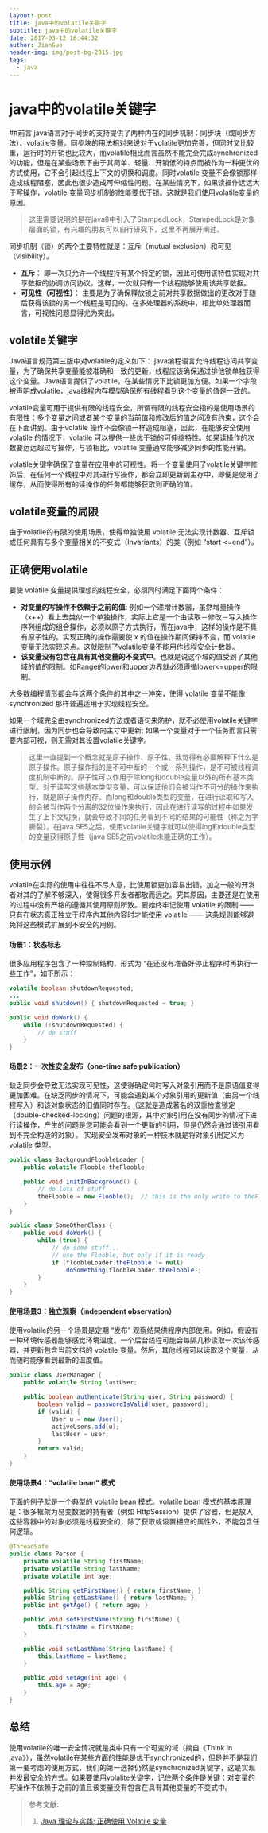 ```yaml
---
layout: post
title: java中的volatile关键字
subtitle: java中的volatile关键字
date: 2017-03-12 16:44:32
author: JianGuo
header-img: img/post-bg-2015.jpg
tags:
  - java
---
```


# java中的volatile关键字

##前言
java语言对于同步的支持提供了两种内在的同步机制：同步块（或同步方法）、volatile变量。同步块的用法相对来说对于volatile更加完善，但同时又比较重，运行时的开销也比较大，而volatile相比而言虽然不能完全完成synchronized的功能，但是在某些场景下由于其简单、轻量、开销低的特点而被作为一种更优的方式使用，它不会引起线程上下文的切换和调度。同时volatile 变量不会像锁那样造成线程阻塞，因此也很少造成可伸缩性问题。在某些情况下，如果读操作远远大于写操作，volatile 变量同步机制的性能要优于锁。这就是我们使用volatile变量的原因。

> 这里需要说明的是在java8中引入了StampedLock，StampedLock是对象层面的锁，有兴趣的朋友可以自行研究下，这里不再展开阐述。

同步机制（锁）的两个主要特性就是：互斥（mutual exclusion）和可见（visibility）。
- **互斥**： 即一次只允许一个线程持有某个特定的锁，因此可使用该特性实现对共享数据的协调访问协议，这样，一次就只有一个线程能够使用该共享数据。
- **可见性（可视性）**： 主要是为了确保释放锁之前对共享数据做出的更改对于随后获得该锁的另一个线程是可见的。在多处理器的系统中，相比单处理器而言，可视性问题显得尤为突出。

## volatile关键字
Java语言规范第三版中对volatile的定义如下： java编程语言允许线程访问共享变量，为了确保共享变量能被准确和一致的更新，线程应该确保通过排他锁单独获得这个变量。Java语言提供了volatile，在某些情况下比锁更加方便。如果一个字段被声明成volatile，java线程内存模型确保所有线程看到这个变量的值是一致的。

volatile变量可用于提供有限的线程安全，所谓有限的线程安全指的是使用场景的有限性：多个变量之间或者某个变量的当前值和修改后的值之间没有约束，这个会在下面讲到。由于volatile 操作不会像锁一样造成阻塞，因此，在能够安全使用 volatile 的情况下，volatile 可以提供一些优于锁的可伸缩特性。如果读操作的次数要远远超过写操作，与锁相比，volatile 变量通常能够减少同步的性能开销。

volatile关键字确保了变量在应用中的可视性。将一个变量使用了volatile关键字修饰后，在任何一个线程中对其进行写操作，都会立即更新到主存中，即便是使用了缓存，从而使得所有的读操作的任务都能够获取到正确的值。

## volatile变量的局限
由于volatile的有限的使用场景，使得单独使用 volatile 无法实现计数器、互斥锁或任何具有与多个变量相关的不变式（Invariants）的类（例如 “start <=end”）。

## 正确使用volatile
要使 volatile 变量提供理想的线程安全，必须同时满足下面两个条件：
- **对变量的写操作不依赖于之前的值**: 例如一个递增计数器，虽然增量操作（x++）看上去类似一个单独操作，实际上它是一个由读取－修改－写入操作序列组成的组合操作，必须以原子方式执行，而在java中，这样的操作是不具有原子性的。实现正确的操作需要使 x 的值在操作期间保持不变，而 volatile 变量无法实现这点。这就限制了volatile变量不能用作线程安全计数器。
- **该变量没有包含在具有其他变量的不变式中**。也就是说这个域的值受到了其他域的值的限制。如Range的lower和upper边界就必须遵循lower<=upper的限制。

大多数编程情形都会与这两个条件的其中之一冲突，使得 volatile 变量不能像 synchronized 那样普遍适用于实现线程安全。

如果一个域完全由synchronized方法或者语句来防护，就不必使用volatile关键字进行限制，因为同步也会导致向主寸中更新;
如果一个变量对于一个任务而言只需要内部可视，则无需对其设置volatile关键字。


> 这里一直提到一个概念就是原子操作、原子性，我觉得有必要解释下什么是原子操作。原子操作指的是不可中断的一个或一系列操作，是不可被线程调度机制中断的。原子性可以作用于除long和double变量以外的所有基本类型。对于读写这些基本类型变量，可以保证他们会被当作不可分的操作来执行，就是原子操作内存。而long和double类型的变量，在进行读取和写入的会被当作两个分离的32位操作来执行，因此在进行读写的过程中如果发生了上下文切换，就会导致不同的任务看到不同的结果的可能性（称之为字撕裂）。在java SE5之后，使用volatile关键字就可以使得log和double类型的变量获得原子性（java SE5之前volatile未能正确的工作）。


## 使用示例
volatile在实际的使用中往往不尽人意，比使用锁更加容易出错，加之一般的开发者对其的了解不够深入，使得很多开发者都敬而远之。究其原因，主要还是在使用的过程中没有严格的遵循其使用原则所致。要始终牢记使用 volatile 的限制 —— 只有在状态真正独立于程序内其他内容时才能使用 volatile —— 这条规则能够避免将这些模式扩展到不安全的用例。

#### 场景1：状态标志
很多应用程序包含了一种控制结构，形式为 “在还没有准备好停止程序时再执行一些工作”，如下所示：
```java
volatile boolean shutdownRequested;
...
public void shutdown() { shutdownRequested = true; }

public void doWork() { 
    while (!shutdownRequested) { 
        // do stuff
    }
}
```

#### 场景2：一次性安全发布（one-time safe publication）
缺乏同步会导致无法实现可见性，这使得确定何时写入对象引用而不是原语值变得更加困难。在缺乏同步的情况下，可能会遇到某个对象引用的更新值（由另一个线程写入）和该对象状态的旧值同时存在。（这就是造成著名的双重检查锁定（double-checked-locking）问题的根源，其中对象引用在没有同步的情况下进行读操作，产生的问题是您可能会看到一个更新的引用，但是仍然会通过该引用看到不完全构造的对象）。
实现安全发布对象的一种技术就是将对象引用定义为 volatile 类型。

```java
public class BackgroundFloobleLoader {
    public volatile Flooble theFlooble;

    public void initInBackground() {
        // do lots of stuff
        theFlooble = new Flooble();  // this is the only write to theFlooble
    }
}

public class SomeOtherClass {
    public void doWork() {
        while (true) { 
            // do some stuff...
            // use the Flooble, but only if it is ready
            if (floobleLoader.theFlooble != null) 
                doSomething(floobleLoader.theFlooble);
        }
    }
}
```
#### 使用场景3：独立观察（independent observation）
使用volatile的另一个场景是定期 “发布” 观察结果供程序内部使用。例如，假设有一种环境传感器能够感觉环境温度。一个后台线程可能会每隔几秒读取一次该传感器，并更新包含当前文档的 volatile 变量。然后，其他线程可以读取这个变量，从而随时能够看到最新的温度值。
```java
public class UserManager {
    public volatile String lastUser;

    public boolean authenticate(String user, String password) {
        boolean valid = passwordIsValid(user, password);
        if (valid) {
            User u = new User();
            activeUsers.add(u);
            lastUser = user;
        }
        return valid;
    }
}
```

#### 使用场景4：“volatile bean” 模式
下面的例子就是一个典型的 volatile bean 模式。volatile bean 模式的基本原理是：很多框架为易变数据的持有者（例如 HttpSession）提供了容器，但是放入这些容器中的对象必须是线程安全的，除了获取或设置相应的属性外，不能包含任何逻辑。
```java
@ThreadSafe
public class Person {
    private volatile String firstName;
    private volatile String lastName;
    private volatile int age;

    public String getFirstName() { return firstName; }
    public String getLastName() { return lastName; }
    public int getAge() { return age; }

    public void setFirstName(String firstName) {
        this.firstName = firstName;
    }

    public void setLastName(String lastName) {
        this.lastName = lastName;
    }

    public void setAge(int age) {
        this.age = age;
    }
}
```

## 总结
使用volatile的唯一安全情况就是类中只有一个可变的域（摘自《Think in java》），虽然volatile在某些方面的性能是优于synchronized的，但是并不是我们第一要考虑的使用方式，我们的第一选择仍然是synchronized关键字，这是实现并发最安全的方式。如果要使用volalite关键字，记住两个条件是关键：对变量的写操作不依赖于之前的值且该变量没有包含在具有其他变量的不变式中。


> 参考文献:
>1.  [Java 理论与实践: 正确使用 Volatile 变量](http://www.ibm.com/developerworks/cn/java/j-jtp06197.html)
